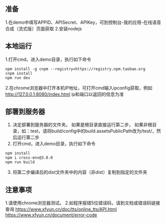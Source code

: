 ## 准备
1.在demo中填写APPID、APISecret、APIKey，可到控制台-我的应用-在线语音合成（流式版）页面获取
2.安装nodejs

## 本地运行
1.打开cmd，进入demo目录，执行如下命令
 ```
 npm install -g cnpm --registry=https://registry.npm.taobao.org
 cnpm install
 npm run dev 
 ```
2.在chrome浏览器中打开本机IP地址，可打开cmd输入ipconfig获取，例如
http://127.0.0.1:8080/index.html
ip和端口以返回的信息为准

## 部署到服务器
1. 决定部署到服务器的文件夹。
如果是根目录直接运行第二步，
如果非根目录，如：test，请将build/config中的build.assetsPublicPath改为/test/，然后运行第二步
2. 打开cmd，进入demo目录，执行如下命令
 ```
 npm install
 npm i cross-env@3.0.0
 npm run build
 ```
 3. 将第二步编译后的dist文件夹中的内容（非dist）复制到指定的文件夹
 
## 注意事项
1.请使用chrome浏览器测试。
2.如程序报错5位错误码，请到文档或错误码链接查询
  https://www.xfyun.cn/doc/tts/online_tts/API.html
  https://www.xfyun.cn/document/error-code



